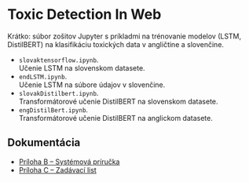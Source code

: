 # Toxic Detection In Web 

Krátko: súbor zošitov Jupyter s príkladmi na trénovanie modelov (LSTM, DistilBERT) na klasifikáciu toxických data v angličtine a slovenčine.

- `slovaktensorflow.ipynb`.  
Učenie LSTM na slovenskom datasete.  
- `endLSTM.ipynb`.  
Učenie LSTM na súbore údajov v slovenčine.
- `slovakDistilbert.ipynb`.  
Transformátorové učenie DistilBERT na slovenskom datasete.  
- `engDistilBert.ipynb`.  
Transformátorové učenie DistilBERT na anglickom datasete.

## Dokumentácia

- [Príloha B – Systémová príručka](Priloha_B.pdf)  
- [Príloha C – Zadávací list](Priloha_C.pdf)

